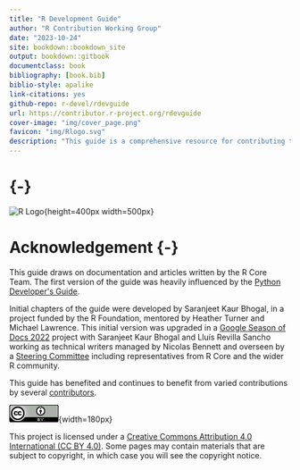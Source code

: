 ```yaml
--- 
title: "R Development Guide"
author: "R Contribution Working Group"
date: "2023-10-24"
site: bookdown::bookdown_site
output: bookdown::gitbook
documentclass: book
bibliography: [book.bib]
biblio-style: apalike
link-citations: yes
github-repo: r-devel/rdevguide
url: https://contributor.r-project.org/rdevguide
cover-image: "img/cover_page.png"
favicon: "img/Rlogo.svg"
description: "This guide is a comprehensive resource for contributing to base R for both new and experienced contributors."
---
```


# {-}

![R Logo](img/Rlogo.png){height=400px width=500px}

# Acknowledgement {-}

This guide draws on documentation and articles written by the R Core Team. The first version of the guide was heavily influenced by the [Python Developer's Guide](https://devguide.python.org/).

Initial chapters of the guide were developed by Saranjeet Kaur Bhogal, in a project funded by the R Foundation, mentored by Heather Turner and Michael Lawrence. This initial version was upgraded in a [Google Season of Docs 2022](https://github.com/rstats-gsod/gsod2022/wiki/GSOD-2022-Proposal) project with Saranjeet Kaur Bhogal and Lluís Revilla Sancho working as technical writers managed by Nicolas Bennett and overseen by a [Steering Committee](https://github.com/rstats-gsod/gsod2022/wiki/GSOD-2022-Proposal#steering-committee) including representatives from R Core and the wider R community.

This guide has benefited and continues to benefit from varied contributions by several [contributors](https://github.com/r-devel/rdevguide#contributors-). 


[![License: CC BY 4.0](img/ccby.png)](https://creativecommons.org/licenses/by/4.0/){width=180px}

This project is licensed under a [Creative Commons Attribution 4.0 International (CC BY 4.0)](https://creativecommons.org/licenses/by/4.0/). Some pages may contain materials that are subject to copyright, in which case you will see the copyright notice.

